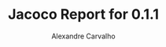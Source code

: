 ---
title: Jacoco Report for 0.1.1
author: Alexandre Carvalho
menu_title: 0.1.1
category: jacoco_reports
layout: iframe
iframe_url: /docs/0.1.1/site/jacoco/index.html
order: 8
---